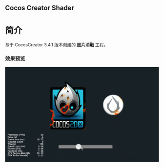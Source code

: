 ## Cocos Creator Shader

# 简介
基于 CocosCreator 3.4.1 版本创建的 **图片消融** 工程。

### 效果预览
![image](../../gif/202202/2022022414.gif)